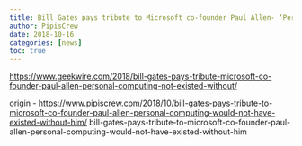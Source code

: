 ```yaml
---
title: Bill Gates pays tribute to Microsoft co-founder Paul Allen- ‘Personal computing would not have existed without him’
author: PipisCrew
date: 2018-10-16
categories: [news]
toc: true
---
```


https://www.geekwire.com/2018/bill-gates-pays-tribute-microsoft-co-founder-paul-allen-personal-computing-not-existed-without/

origin - https://www.pipiscrew.com/2018/10/bill-gates-pays-tribute-to-microsoft-co-founder-paul-allen-personal-computing-would-not-have-existed-without-him/ bill-gates-pays-tribute-to-microsoft-co-founder-paul-allen-personal-computing-would-not-have-existed-without-him